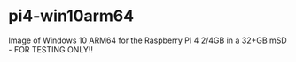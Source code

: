 # pi4-win10arm64
Image of Windows 10 ARM64 for the Raspberry PI 4 2/4GB in a 32+GB mSD - FOR TESTING ONLY!!
